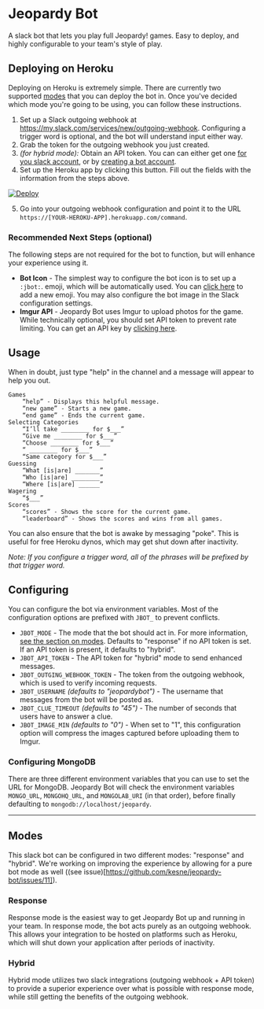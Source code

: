 # Jeopardy Bot

A slack bot that lets you play full Jeopardy! games. Easy to deploy, and highly configurable to your team's style of play.

## Deploying on Heroku

Deploying on Heroku is extremely simple. There are currently two supported [modes](#modes) that you can deploy the bot in. Once you've decided which mode you're going to be using, you can follow these instructions.

1. Set up a Slack outgoing webhook at https://my.slack.com/services/new/outgoing-webhook. Configuring a trigger word is optional, and the bot will understand input either way.
2. Grab the token for the outgoing webhook you just created.
3. _(for hybrid mode):_ Obtain an API token. You can can either get one [for you slack account](https://api.slack.com/web), or by [creating a bot account](https://my.slack.com/services/new/bot).
4. Set up the Heroku app by clicking this button. Fill out the fields with the information from the steps above.

[![Deploy](https://www.herokucdn.com/deploy/button.svg)](https://heroku.com/deploy)

5. Go into your outgoing webhook configuration and point it to the URL `https://[YOUR-HEROKU-APP].herokuapp.com/command`.

### Recommended Next Steps (optional)

The following steps are not required for the bot to function, but will enhance your experience using it.

- **Bot Icon** - The simplest way to configure the bot icon is to set up a `:jbot:`.  emoji, which will be automatically used. You can [click here](https://my.slack.com/customize/emoji) to add a new emoji. You may also configure the bot image in the Slack configuration settings.
- **Imgur API** - Jeopardy Bot uses Imgur to upload photos for the game. While technically optional, you should set API token to prevent rate limiting. You can get an API key by [clicking here](https://api.imgur.com/oauth2/addclient).

## Usage

When in doubt, just type "help" in the channel and a message will appear to help you out.

```
Games
    “help” - Displays this helpful message.
    “new game” - Starts a new game.
    “end game” - Ends the current game.
Selecting Categories
    “I’ll take ________ for $___”
    “Give me ________ for $___”
    “Choose ________ for $___”
    “ ________ for $___”
    “Same category for $___”
Guessing
    “What [is|are] _______”
    “Who [is|are] ________”
    “Where [is|are] ______”
Wagering
    “$___”
Scores
    “scores” - Shows the score for the current game.
    “leaderboard” - Shows the scores and wins from all games.
 ```

 You can also ensure that the bot is awake by messaging "poke".  This is useful for free Heroku dynos, which may get shut down after inactivity.

_Note: If you configure a trigger word, all of the phrases will be prefixed by that trigger word._

## Configuring

You can configure the bot via environment variables. Most of the configuration options are prefixed with `JBOT_` to prevent conflicts.

- `JBOT_MODE` - The mode that the bot should act in. For more information, [see the section on modes](#modes). Defaults to "response" if no API token is set. If an API token is present, it defaults to "hybrid".
- `JBOT_API_TOKEN` - The API token for "hybrid" mode to send enhanced messages.
- `JBOT_OUTGING_WEBHOOK_TOKEN` - The token from the outgoing webhook, which is used to verify incoming requests.
- `JBOT_USERNAME` _(defaults to "jeopardybot")_ - The username that messages from the bot will be posted as.
- `JBOT_CLUE_TIMEOUT` _(defaults to "45")_ - The number of seconds that users have to answer a clue.
- `JBOT_IMAGE_MIN` _(defaults to "0")_ - When set to "1", this configuration option will compress the images captured before uploading them to Imgur.

### Configuring MongoDB

There are three different environment variables that you can use to set the URL for MongoDB. Jeopardy Bot will check the environment variables `MONGO_URL`, `MONGOHQ_URL`, and `MONGOLAB_URI` (in that order), before finally defaulting to `mongodb://localhost/jeopardy`.

---

## Modes

This slack bot can be configured in two different modes: "response" and "hybrid". We're working on improving the experience by allowing for a pure bot mode as well ((see issue)[https://github.com/kesne/jeopardy-bot/issues/11]).

### Response

Response mode is the easiest way to get Jeopardy Bot up and running in your team. In response mode, the bot acts purely as an outgoing webhook. This allows your integration to be hosted on platforms such as Heroku, which will shut down your application after periods of inactivity.

### Hybrid

Hybrid mode utilizes two slack integrations (outgoing webhook + API token) to provide a superior experience over what is possible with response mode, while still getting the benefits of the outgoing webhook.
